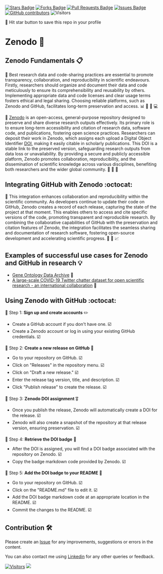 <a href="https://github.com/drshahizan/learn-github/stargazers"><img src="https://img.shields.io/github/stars/drshahizan/learn-github" alt="Stars Badge"/></a>
<a href="https://github.com/drshahizan/learn-github/network/members"><img src="https://img.shields.io/github/forks/drshahizan/learn-github" alt="Forks Badge"/></a>
<a href="https://github.com/drshahizan/learn-github/pulls"><img src="https://img.shields.io/github/issues-pr/drshahizan/learn-github" alt="Pull Requests Badge"/></a>
<a href="https://github.com/drshahizan/learn-github/issues"><img src="https://img.shields.io/github/issues/drshahizan/learn-github" alt="Issues Badge"/></a>
<a href="https://github.com/drshahizan/learn-github/graphs/contributors"><img alt="GitHub contributors" src="https://img.shields.io/github/contributors/drshahizan/learn-github?color=2b9348"></a>
![Visitors](https://api.visitorbadge.io/api/visitors?path=https%3A%2F%2Fgithub.com%2Fdrshahizan%2Flearn-github&labelColor=%23d9e3f0&countColor=%23697689&style=flat)

🌟 Hit star button to save this repo in your profile

# Zenodo :rocket:

## Zenodo Fundamentals :clipboard:

🔬 Best research data and code-sharing practices are essential to promote transparency, collaboration, and reproducibility in scientific endeavours. Firstly, researchers should organize and document their data and code meticulously to ensure its comprehensibility and reusability by others. Implementing appropriate data and code licenses and clear usage terms fosters ethical and legal sharing. Choosing reliable platforms, such as Zenodo and GitHub, facilitates long-term preservation and access. :bar_chart: :closed_lock_with_key: :file_folder: :computer:

🔗 [Zenodo](https://zenodo.org/) is an open-access, general-purpose repository designed to preserve and share diverse research outputs effectively. Its primary role is to ensure long-term accessibility and citation of research data, software code, and publications, fostering open science practices. Researchers can deposit their work in Zenodo, which assigns each upload a Digital Object Identifier [DOI](https://apastyle.apa.org/learn/faqs/what-is-doi), making it easily citable in scholarly publications. This DOI is a stable link to the preserved version, safeguarding research outputs from data loss or unavailability. By providing a secure and publicly accessible platform, Zenodo promotes collaboration, reproducibility, and the dissemination of scientific knowledge across various disciplines, benefiting both researchers and the wider global community. :link: :newspaper: :floppy_disk:

## Integrating GitHub with Zenodo :octocat:

🔄 This integration enhances collaboration and reproducibility within the scientific community. As developers continue to update their code on GitHub, Zenodo creates a record of each release, capturing the state of the project at that moment. This enables others to access and cite specific versions of the code, promoting transparent and reproducible research. By combining the collaborative capabilities of GitHub with the preservation and citation features of Zenodo, the integration facilitates the seamless sharing and documentation of research software, fostering open-source development and accelerating scientific progress. :file_folder: :link: :chart_with_upwards_trend:

## Examples of successful use cases for Zenodo and GitHub in research :bulb:

* [Gene Ontology Data Archive](https://www.sciencedirect.com/science/article/pii/S2405676622000166?via%3Dihub) :dna:
* [A large-scale COVID-19 Twitter chatter dataset for open scientific research - an international collaboration](https://zenodo.org/record/7834392) :microbe:


## Using Zenodo with GitHub :octocat:

🔘 Step 1: **Sign up and create accounts** :pencil2:
   - Create a GitHub account if you don't have one. :ballot_box_with_check:
   - Create a Zenodo account or log in using your existing GitHub credentials. :ballot_box_with_check:

🚀 Step 2: **Create a new release on GitHub** :rocket:
   - Go to your repository on GitHub. :ballot_box_with_check:
   - Click on "Releases" in the repository menu. :ballot_box_with_check:
   - Click on "Draft a new release." :ballot_box_with_check:
   - Enter the release tag version, title, and description. :ballot_box_with_check:
   - Click "Publish release" to create the release. :ballot_box_with_check:

🎉 Step 3: **Zenodo DOI assignment** :medal_military:
   - Once you publish the release, Zenodo will automatically create a DOI for the release. :ballot_box_with_check:
   - Zenodo will also create a snapshot of the repository at that release version, ensuring preservation. :ballot_box_with_check:

📎 Step 4: **Retrieve the DOI badge** :bookmark_tabs:
   - After the DOI is assigned, you will find a DOI badge associated with the repository on Zenodo. :ballot_box_with_check:
   - Copy the badge markdown code provided by Zenodo. :ballot_box_with_check:

📝 Step 5: **Add the DOI badge to your README** :memo:
   - Go to your repository on GitHub. :ballot_box_with_check:
   - Click on the "README.md" file to edit it. :ballot_box_with_check:
   - Add the DOI badge markdown code at an appropriate location in the README. :ballot_box_with_check:
   - Commit the changes to the README. :ballot_box_with_check:


## Contribution 🛠️
Please create an [Issue](https://github.com/drshahizan/learn-github/issues) for any improvements, suggestions or errors in the content.

You can also contact me using [Linkedin](https://www.linkedin.com/in/drshahizan/) for any other queries or feedback.

[![Visitors](https://api.visitorbadge.io/api/visitors?path=https%3A%2F%2Fgithub.com%2Fdrshahizan&labelColor=%23697689&countColor=%23555555&style=plastic)](https://visitorbadge.io/status?path=https%3A%2F%2Fgithub.com%2Fdrshahizan)
![](https://hit.yhype.me/github/profile?user_id=81284918)



